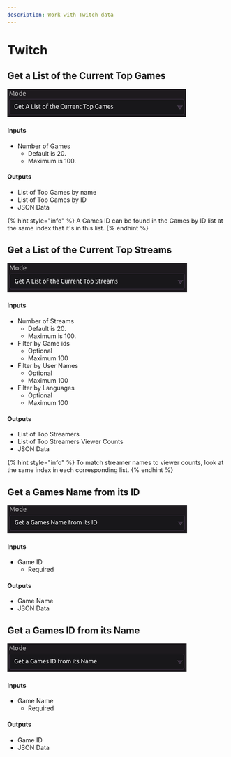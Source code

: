 ```yaml
---
description: Work with Twitch data
---
```


# Twitch

## Get a List of the Current Top Games

![](../../.gitbook/assets/screen-shot-2019-07-16-at-5.56.37-pm.png)

#### Inputs

* Number of Games
  * Default is 20.
  * Maximum is 100.

#### Outputs

* List of Top Games by name
* List of Top Games by ID
* JSON Data

{% hint style="info" %}
A Games ID can be found in the Games by ID list at the same index that it's in this list.
{% endhint %}

## Get a List of the Current Top Streams

![](../../.gitbook/assets/screen-shot-2019-07-16-at-5.57.10-pm.png)

#### Inputs

* Number of Streams
  * Default is 20.
  * Maximum is 100.
* Filter by Game ids
  * Optional
  * Maximum 100
* Filter by User Names
  * Optional
  * Maximum 100
* Filter by Languages
  * Optional
  * Maximum 100

#### Outputs

* List of Top Streamers
* List of Top Streamers Viewer Counts
* JSON Data

{% hint style="info" %}
To match streamer names to viewer counts, look at the same index in each corresponding list.
{% endhint %}

## Get a Games Name from its ID

![](../../.gitbook/assets/screen-shot-2019-07-16-at-5.57.24-pm.png)

#### Inputs

* Game ID
  * Required

#### Outputs

* Game Name
* JSON Data

## Get a Games ID from its Name

![](../../.gitbook/assets/screen-shot-2019-07-16-at-5.57.38-pm.png)

#### Inputs

* Game Name
  * Required

#### Outputs

* Game ID
* JSON Data

